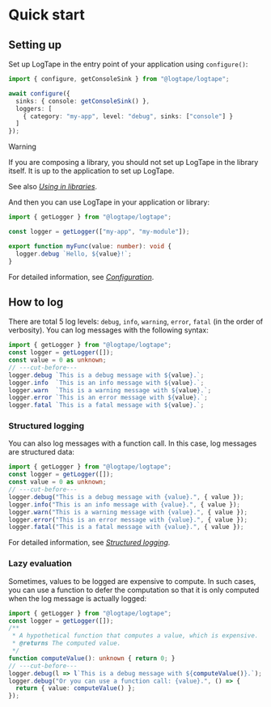 
Quick start
===========

Setting up
----------

Set up LogTape in the entry point of your application using `configure()`:

~~~~ typescript twoslash
import { configure, getConsoleSink } from "@logtape/logtape";

await configure({
  sinks: { console: getConsoleSink() },
  loggers: [
    { category: "my-app", level: "debug", sinks: ["console"] }
  ]
});
~~~~

> [!WARNING]
> If you are composing a library, you should not set up LogTape in the library
> itself.  It is up to the application to set up LogTape.
>
> See also [*Using in libraries*](./library.md).

And then you can use LogTape in your application or library:

~~~~ typescript twoslash
import { getLogger } from "@logtape/logtape";

const logger = getLogger(["my-app", "my-module"]);

export function myFunc(value: number): void {
  logger.debug `Hello, ${value}!`;
}
~~~~

For detailed information, see [*Configuration*](./config.md).


How to log
----------

There are total 5 log levels: `debug`, `info`, `warning`, `error`, `fatal` (in
the order of verbosity).  You can log messages with the following syntax:

~~~~ typescript twoslash
import { getLogger } from "@logtape/logtape";
const logger = getLogger([]);
const value = 0 as unknown;
// ---cut-before---
logger.debug `This is a debug message with ${value}.`;
logger.info  `This is an info message with ${value}.`;
logger.warn  `This is a warning message with ${value}.`;
logger.error `This is an error message with ${value}.`;
logger.fatal `This is a fatal message with ${value}.`;
~~~~

### Structured logging

You can also log messages with a function call.  In this case, log messages
are structured data:

~~~~ typescript twoslash
import { getLogger } from "@logtape/logtape";
const logger = getLogger([]);
const value = 0 as unknown;
// ---cut-before---
logger.debug("This is a debug message with {value}.", { value });
logger.info("This is an info message with {value}.", { value });
logger.warn("This is a warning message with {value}.", { value });
logger.error("This is an error message with {value}.", { value });
logger.fatal("This is a fatal message with {value}.", { value });
~~~~

For detailed information, see [*Structured logging*](./struct.md).


### Lazy evaluation

Sometimes, values to be logged are expensive to compute.  In such cases, you
can use a function to defer the computation so that it is only computed when
the log message is actually logged:

~~~~ typescript twoslash
import { getLogger } from "@logtape/logtape";
const logger = getLogger([]);
/**
 * A hypothetical function that computes a value, which is expensive.
 * @returns The computed value.
 */
function computeValue(): unknown { return 0; }
// ---cut-before---
logger.debug(l => l`This is a debug message with ${computeValue()}.`);
logger.debug("Or you can use a function call: {value}.", () => {
  return { value: computeValue() };
});
~~~~
